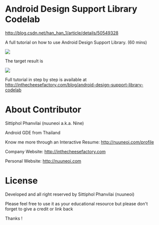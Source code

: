 # Android Design Support Library Codelab




http://blog.csdn.net/han_han_1/article/details/50549328






A full tutorial on how to use Android Design Support Library. (60 mins)

![](https://raw.githubusercontent.com/nuuneoi/Lab-Android-DesignLibrary/master/promo.jpg)

The target result is

![](http://inthecheesefactory.com/uploads/source/designlibrary/target.gif)

Full tutorial in step by step is available at http://inthecheesefactory.com/blog/android-design-support-library-codelab

# About Contributor

Sittiphol Phanvilai (nuuneoi a.k.a. Nine)

Android GDE from Thailand

Know me more through an Interactive Resume: http://nuuneoi.com/profile

Company Website: http://inthecheesefactory.com

Personal Website: http://nuuneoi.com

# License

Developed and all right reserved by Sittiphol Phanvilai (nuuneoi)

Please feel free to use it as your educational resource but please don't forget to give a credit or link back

Thanks !

